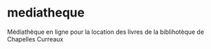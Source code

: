 # mediatheque
Médiathèque en ligne pour la location des livres de la biblihotèque de Chapelles Curreaux
